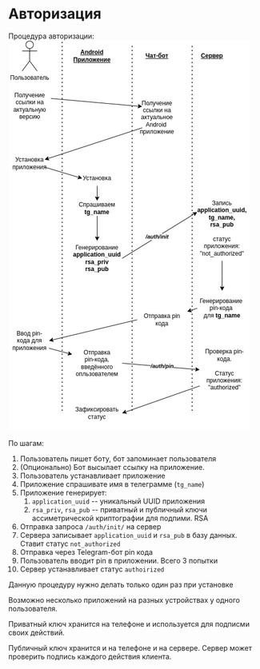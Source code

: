 # Авторизация 

Процедура авторизации: 
![autorization.drawio.png](pic/autorization.drawio.png)


По шагам:
1. Пользователь пишет боту, бот запоминает пользователя
2. (Опционально) Бот высылает ссылку на приложение.
3. Пользователь устанавливает приложение
4. Приложение спрашивате имя в телеграмме (`tg_name`)
5. Приложение генерирует:
   1. `application_uuid` -- уникальный UUID приложения
   2. `rsa_priv`, `rsa_pub` -- приватный и публичный ключи ассиметрической криптографии для подпими. RSA
6. Отправка запроса `/auth/init/` на сервер
7. Сервера записывает `application_uuid` и `rsa_pub` в базу данных. Ставит статус `not_authorized`
8. Отправка через Telegram-бот pin кода
9. Пользователь вводит pin в приложении. Всего 3 попытки
10. Сервер устанавливает статус `authoirized`

Данную процедуру нужно делать только один раз при установке

Возможно несколько приложений на разных устройствах у одного пользователя.

Приватный ключ хранится на телефоне и используется для подписми своих действий.

Публичный ключ хранится и на телефоне и на сервере. 
Сервер может проверить подпись каждого действия клиента.